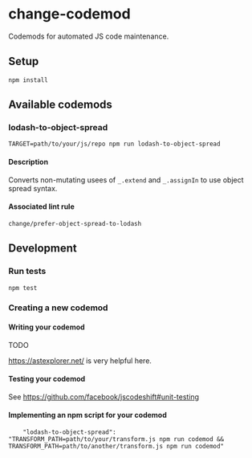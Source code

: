 # change-codemod

Codemods for automated JS code maintenance.

## Setup

```
npm install
```

## Available codemods

### lodash-to-object-spread
```
TARGET=path/to/your/js/repo npm run lodash-to-object-spread
```
#### Description
Converts non-mutating usees of `_.extend` and `_.assignIn` to use object spread syntax.

#### Associated lint rule
`change/prefer-object-spread-to-lodash`

## Development

### Run tests
```
npm test
```

### Creating a new codemod

#### Writing your codemod

TODO

https://astexplorer.net/ is very helpful here.

#### Testing your codemod

See https://github.com/facebook/jscodeshift#unit-testing

#### Implementing an npm script for your codemod

```
    "lodash-to-object-spread": "TRANSFORM_PATH=path/to/your/transform.js npm run codemod && TRANSFORM_PATH=path/to/another/transform.js npm run codemod"
```
